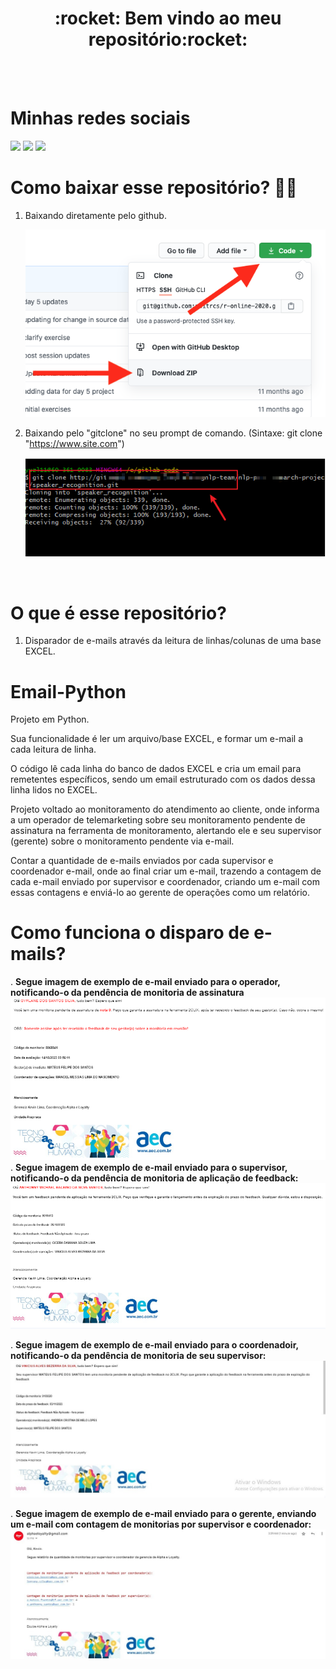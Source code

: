 <div align="center">
  <h1> :rocket: Bem vindo ao meu repositório:rocket: </h1>
</div>

<br>
<br>

<div>
  <h1> Minhas redes sociais</h1>
  <a href="https://www.youtube.com/channel/UC88QEmxaSyY_V2vXn1RMgQQ" target="_blank"><img src="https://img.shields.io/badge/YouTube-FF0000?style=for-the-badge&logo=youtube&logoColor=white" target="_blank"></a>
<a href="https://www.instagram.com/_anthonny_michael_dev/" target="_blank"><img src="https://img.shields.io/badge/-Instagram-%23E4405F?style=for-the-badge&logo=instagram&logoColor=white" target="_blank"></a>
<a href="https://www.linkedin.com/in/anthonny-michael-64450a206/" target="_blank"><img src="https://img.shields.io/badge/-LinkedIn-%230077B5?style=for-the-badge&logo=linkedin&logoColor=white" target="_blank"></a> 
</div>



# Como baixar esse repositório? :sassy_man:

1. Baixando diretamente pelo github.

    <img src="/Email-Python/Email-Python/readme/Github Download Repo.png" />

2.  Baixando pelo "gitclone" no seu prompt de comando. (Sintaxe: git clone "https://www.site.com")

    <img src="/Email-Python/Email-Python/readme/Git clone.png" />
    
<br>

# O que é esse repositório?

1. Disparador de e-mails através da leitura de linhas/colunas de uma base EXCEL.

# Email-Python
Projeto em Python.

Sua funcionalidade é ler um arquivo/base EXCEL, e formar um e-mail a cada leitura de linha.

O código lê cada linha do banco de dados EXCEL e cria um email para remetentes específicos, sendo um email estruturado com os dados dessa linha lidos no EXCEL.

Projeto voltado ao monitoramento do atendimento ao cliente, onde informa a um operador de telemarketing sobre seu monitoramento pendente de assinatura na ferramenta de monitoramento, alertando ele e seu supervisor (gerente) sobre o monitoramento pendente via e-mail.

Contar a quantidade de e-mails enviados por cada supervisor e coordenador e-mail, onde ao final criar um e-mail, trazendo a contagem de cada e-mail enviado por supervisor e coordenador, criando um e-mail com essas contagens e enviá-lo ao gerente de operações como um relatório.

# Como funciona o disparo de e-mails?

. <strong>Segue imagem de exemplo de e-mail enviado para o operador, notificando-o da pendência de monitoria de assinatura</strong>
<br>
   <img src="/Email-Python/Email-Python/readme/operador.png" />
<br>
. <strong>Segue imagem de exemplo de e-mail enviado para o supervisor, notificando-o da pendência de monitoria de aplicação de feedback:</strong>
<br>
   <img src="/Email-Python/Email-Python/readme/supervisor.png" />
<br>

. <strong>Segue imagem de exemplo de e-mail enviado para o coordenadoir, notificando-o da pendência de monitoria de seu supervisor:</strong>
<br>
   <img src="/Email-Python/Email-Python/readme/coordenador.jpg" />
<br>

. <strong>Segue imagem de exemplo de e-mail enviado para o gerente, enviando um e-mail com contagem de monitorias por supervisor e coordenador:</strong>
<br>
   <img src="/Email-Python/Email-Python/readme/gerente.jpg" />
